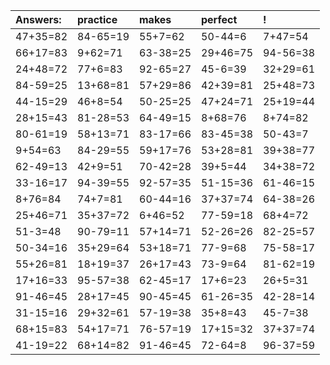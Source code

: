 | Answers: | practice | makes | perfect | ! |
| :--- | :--- | :--- | :--- | :--- |
| 47+35=82 | 84-65=19 | 55+7=62 | 50-44=6 | 7+47=54 | 
| 66+17=83 | 9+62=71 | 63-38=25 | 29+46=75 | 94-56=38 | 
| 24+48=72 | 77+6=83 | 92-65=27 | 45-6=39 | 32+29=61 | 
| 84-59=25 | 13+68=81 | 57+29=86 | 42+39=81 | 25+48=73 | 
| 44-15=29 | 46+8=54 | 50-25=25 | 47+24=71 | 25+19=44 | 
| 28+15=43 | 81-28=53 | 64-49=15 | 8+68=76 | 8+74=82 | 
| 80-61=19 | 58+13=71 | 83-17=66 | 83-45=38 | 50-43=7 | 
| 9+54=63 | 84-29=55 | 59+17=76 | 53+28=81 | 39+38=77 | 
| 62-49=13 | 42+9=51 | 70-42=28 | 39+5=44 | 34+38=72 | 
| 33-16=17 | 94-39=55 | 92-57=35 | 51-15=36 | 61-46=15 | 
| 8+76=84 | 74+7=81 | 60-44=16 | 37+37=74 | 64-38=26 | 
| 25+46=71 | 35+37=72 | 6+46=52 | 77-59=18 | 68+4=72 | 
| 51-3=48 | 90-79=11 | 57+14=71 | 52-26=26 | 82-25=57 | 
| 50-34=16 | 35+29=64 | 53+18=71 | 77-9=68 | 75-58=17 | 
| 55+26=81 | 18+19=37 | 26+17=43 | 73-9=64 | 81-62=19 | 
| 17+16=33 | 95-57=38 | 62-45=17 | 17+6=23 | 26+5=31 | 
| 91-46=45 | 28+17=45 | 90-45=45 | 61-26=35 | 42-28=14 | 
| 31-15=16 | 29+32=61 | 57-19=38 | 35+8=43 | 45-7=38 | 
| 68+15=83 | 54+17=71 | 76-57=19 | 17+15=32 | 37+37=74 | 
| 41-19=22 | 68+14=82 | 91-46=45 | 72-64=8 | 96-37=59 | 
